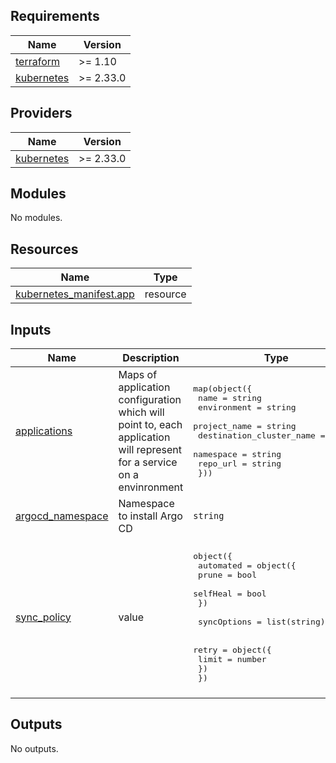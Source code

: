 <!-- BEGIN_TF_DOCS -->
## Requirements

| Name | Version |
|------|---------|
| <a name="requirement_terraform"></a> [terraform](#requirement\_terraform) | >= 1.10 |
| <a name="requirement_kubernetes"></a> [kubernetes](#requirement\_kubernetes) | >= 2.33.0 |

## Providers

| Name | Version |
|------|---------|
| <a name="provider_kubernetes"></a> [kubernetes](#provider\_kubernetes) | >= 2.33.0 |

## Modules

No modules.

## Resources

| Name | Type |
|------|------|
| [kubernetes_manifest.app](https://registry.terraform.io/providers/hashicorp/kubernetes/latest/docs/resources/manifest) | resource |

## Inputs

| Name | Description | Type | Default | Required |
|------|-------------|------|---------|:--------:|
| <a name="input_applications"></a> [applications](#input\_applications) | Maps of application configuration which will point to, each application will represent for a service on a envinronment | <pre>map(object({<br/>    name                     = string<br/>    environment              = string<br/>    project_name             = string<br/>    destination_cluster_name = string<br/>    namespace                = string<br/>    repo_url                 = string<br/>  }))</pre> | `{}` | no |
| <a name="input_argocd_namespace"></a> [argocd\_namespace](#input\_argocd\_namespace) | Namespace to install Argo CD | `string` | `"argocd"` | no |
| <a name="input_sync_policy"></a> [sync\_policy](#input\_sync\_policy) | value | <pre>object({<br/>    automated = object({<br/>      prune    = bool<br/>      selfHeal = bool<br/>    })<br/><br/>    syncOptions = list(string)<br/><br/>    retry = object({<br/>      limit = number<br/>    })<br/>  })</pre> | <pre>{<br/>  "automated": {<br/>    "prune": true,<br/>    "selfHeal": true<br/>  },<br/>  "retry": {<br/>    "limit": 5<br/>  },<br/>  "syncOptions": [<br/>    "CreateNamespace=true",<br/>    "Retry=true"<br/>  ]<br/>}</pre> | no |

## Outputs

No outputs.
<!-- END_TF_DOCS -->
